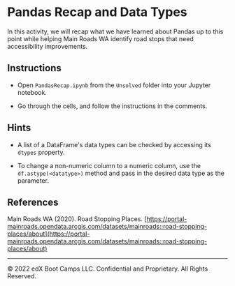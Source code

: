 # Pandas Recap and Data Types

In this activity, we will recap what we have learned about Pandas up to this point while helping Main Roads WA identify road stops that need accessibility improvements.

## Instructions

* Open `PandasRecap.ipynb` from the `Unsolved` folder into your Jupyter notebook.

* Go through the cells, and follow the instructions in the comments.

## Hints

* A list of a DataFrame's data types can be checked by accessing its `dtypes` property.

* To change a non-numeric column to a numeric column, use the `df.astype(<datatype>)` method and pass in the desired data type as the parameter.

## References

Main Roads WA (2020). Road Stopping Places. [https://portal-mainroads.opendata.arcgis.com/datasets/mainroads::road-stopping-places/about](https://portal-mainroads.opendata.arcgis.com/datasets/mainroads::road-stopping-places/about)

---

© 2022 edX Boot Camps LLC. Confidential and Proprietary. All Rights Reserved.
